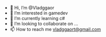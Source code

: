 - 👋 Hi, I’m @Vladggaor
- 👀 I’m interested in gamedev
- 🌱 I’m currently learning c#
- 💞️ I’m looking to collaborate on ...
- 📫 How to reach me vladggaort@gmail.com

<!---
Vladggaor/Vladggaor is a ✨ special ✨ repository because its `README.md` (this file) appears on your GitHub profile.
You can click the Preview link to take a look at your changes.
--->
